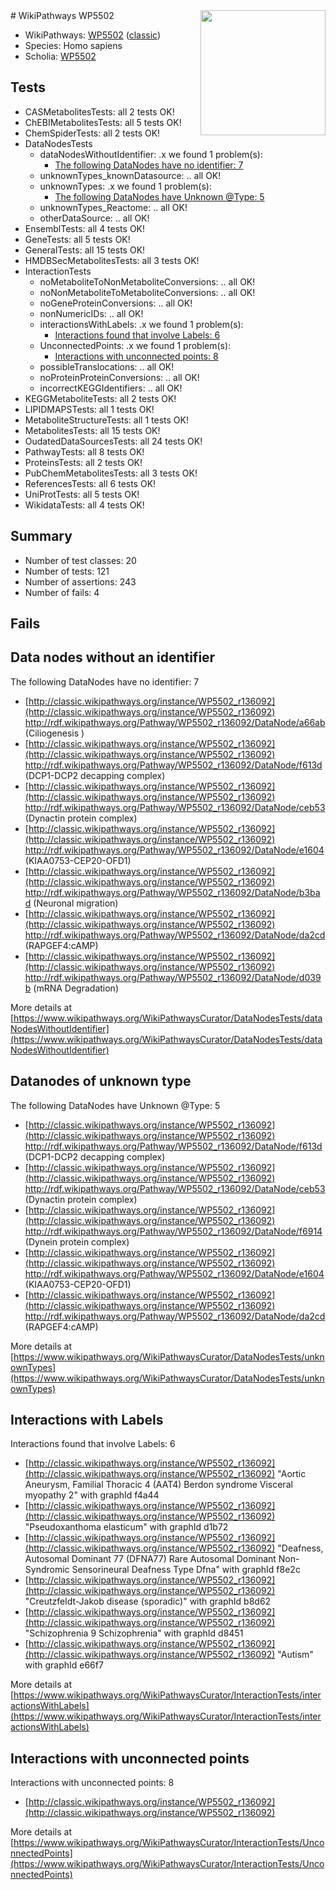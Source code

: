 <img style="float: right; width: 200px" src="https://upload.wikimedia.org/wikipedia/commons/thumb/8/83/Wplogo_with_text_500.png/640px-Wplogo_with_text_500.png" />
# WikiPathways WP5502

* WikiPathways: [WP5502](https://wikipathways.org/pathways/WP5502) ([classic](https://classic.wikipathways.org/instance/WP5502))
* Species: Homo sapiens
* Scholia: [WP5502](https://scholia.toolforge.org/wikipathways/WP5502)
## Tests
* CASMetabolitesTests: all 2 tests OK!
* ChEBIMetabolitesTests: all 5 tests OK!
* ChemSpiderTests: all 2 tests OK!
* DataNodesTests
    * dataNodesWithoutIdentifier: .x we found 1 problem(s):
        * [The following DataNodes have no identifier: 7](#d2d32fa6)
    * unknownTypes_knownDatasource: .. all OK!
    * unknownTypes: .x we found 1 problem(s):
        * [The following DataNodes have Unknown @Type: 5](#839973e3)
    * unknownTypes_Reactome: .. all OK!
    * otherDataSource: .. all OK!
* EnsemblTests: all 4 tests OK!
* GeneTests: all 5 tests OK!
* GeneralTests: all 15 tests OK!
* HMDBSecMetabolitesTests: all 3 tests OK!
* InteractionTests
    * noMetaboliteToNonMetaboliteConversions: .. all OK!
    * noNonMetaboliteToMetaboliteConversions: .. all OK!
    * noGeneProteinConversions: .. all OK!
    * nonNumericIDs: .. all OK!
    * interactionsWithLabels: .x we found 1 problem(s):
        * [Interactions found that involve Labels: 6](#630d267d)
    * UnconnectedPoints: .x we found 1 problem(s):
        * [Interactions with unconnected points: 8](#35a61ae0)
    * possibleTranslocations: .. all OK!
    * noProteinProteinConversions: .. all OK!
    * incorrectKEGGIdentifiers: .. all OK!
* KEGGMetaboliteTests: all 2 tests OK!
* LIPIDMAPSTests: all 1 tests OK!
* MetaboliteStructureTests: all 1 tests OK!
* MetabolitesTests: all 15 tests OK!
* OudatedDataSourcesTests: all 24 tests OK!
* PathwayTests: all 8 tests OK!
* ProteinsTests: all 2 tests OK!
* PubChemMetabolitesTests: all 3 tests OK!
* ReferencesTests: all 6 tests OK!
* UniProtTests: all 5 tests OK!
* WikidataTests: all 4 tests OK!


## Summary

* Number of test classes: 20
* Number of tests: 121
* Number of assertions: 243
* Number of fails: 4

## Fails

<a name="d2d32fa6" />

## Data nodes without an identifier

The following DataNodes have no identifier: 7

* [http://classic.wikipathways.org/instance/WP5502_r136092](http://classic.wikipathways.org/instance/WP5502_r136092) http://rdf.wikipathways.org/Pathway/WP5502_r136092/DataNode/a66ab (Ciliogenesis )
* [http://classic.wikipathways.org/instance/WP5502_r136092](http://classic.wikipathways.org/instance/WP5502_r136092) http://rdf.wikipathways.org/Pathway/WP5502_r136092/DataNode/f613d (DCP1-DCP2 decapping complex)
* [http://classic.wikipathways.org/instance/WP5502_r136092](http://classic.wikipathways.org/instance/WP5502_r136092) http://rdf.wikipathways.org/Pathway/WP5502_r136092/DataNode/ceb53 (Dynactin protein complex)
* [http://classic.wikipathways.org/instance/WP5502_r136092](http://classic.wikipathways.org/instance/WP5502_r136092) http://rdf.wikipathways.org/Pathway/WP5502_r136092/DataNode/e1604 (KIAA0753-CEP20-OFD1)
* [http://classic.wikipathways.org/instance/WP5502_r136092](http://classic.wikipathways.org/instance/WP5502_r136092) http://rdf.wikipathways.org/Pathway/WP5502_r136092/DataNode/b3bad (Neuronal migration)
* [http://classic.wikipathways.org/instance/WP5502_r136092](http://classic.wikipathways.org/instance/WP5502_r136092) http://rdf.wikipathways.org/Pathway/WP5502_r136092/DataNode/da2cd (RAPGEF4:cAMP)
* [http://classic.wikipathways.org/instance/WP5502_r136092](http://classic.wikipathways.org/instance/WP5502_r136092) http://rdf.wikipathways.org/Pathway/WP5502_r136092/DataNode/d039b (mRNA Degradation)


More details at [https://www.wikipathways.org/WikiPathwaysCurator/DataNodesTests/dataNodesWithoutIdentifier](https://www.wikipathways.org/WikiPathwaysCurator/DataNodesTests/dataNodesWithoutIdentifier)

<a name="839973e3" />

## Datanodes of unknown type

The following DataNodes have Unknown @Type: 5

* [http://classic.wikipathways.org/instance/WP5502_r136092](http://classic.wikipathways.org/instance/WP5502_r136092) http://rdf.wikipathways.org/Pathway/WP5502_r136092/DataNode/f613d (DCP1-DCP2 decapping complex)
* [http://classic.wikipathways.org/instance/WP5502_r136092](http://classic.wikipathways.org/instance/WP5502_r136092) http://rdf.wikipathways.org/Pathway/WP5502_r136092/DataNode/ceb53 (Dynactin protein complex)
* [http://classic.wikipathways.org/instance/WP5502_r136092](http://classic.wikipathways.org/instance/WP5502_r136092) http://rdf.wikipathways.org/Pathway/WP5502_r136092/DataNode/f6914 (Dynein protein complex)
* [http://classic.wikipathways.org/instance/WP5502_r136092](http://classic.wikipathways.org/instance/WP5502_r136092) http://rdf.wikipathways.org/Pathway/WP5502_r136092/DataNode/e1604 (KIAA0753-CEP20-OFD1)
* [http://classic.wikipathways.org/instance/WP5502_r136092](http://classic.wikipathways.org/instance/WP5502_r136092) http://rdf.wikipathways.org/Pathway/WP5502_r136092/DataNode/da2cd (RAPGEF4:cAMP)


More details at [https://www.wikipathways.org/WikiPathwaysCurator/DataNodesTests/unknownTypes](https://www.wikipathways.org/WikiPathwaysCurator/DataNodesTests/unknownTypes)

<a name="630d267d" />

## Interactions with Labels

Interactions found that involve Labels: 6

* [http://classic.wikipathways.org/instance/WP5502_r136092](http://classic.wikipathways.org/instance/WP5502_r136092) "Aortic Aneurysm, Familial Thoracic 4 (AAT4)
Berdon syndrome
Visceral myopathy 2" with graphId f4a44
* [http://classic.wikipathways.org/instance/WP5502_r136092](http://classic.wikipathways.org/instance/WP5502_r136092) "Pseudoxanthoma elasticum" with graphId d1b72
* [http://classic.wikipathways.org/instance/WP5502_r136092](http://classic.wikipathways.org/instance/WP5502_r136092) "Deafness, Autosomal Dominant 77 (DFNA77)
Rare Autosomal Dominant Non-Syndromic Sensorineural Deafness Type Dfna" with graphId f8e2c
* [http://classic.wikipathways.org/instance/WP5502_r136092](http://classic.wikipathways.org/instance/WP5502_r136092) "Creutzfeldt-Jakob 
disease (sporadic)" with graphId b8d62
* [http://classic.wikipathways.org/instance/WP5502_r136092](http://classic.wikipathways.org/instance/WP5502_r136092) "Schizophrenia 9 
Schizophrenia" with graphId d8451
* [http://classic.wikipathways.org/instance/WP5502_r136092](http://classic.wikipathways.org/instance/WP5502_r136092) "Autism" with graphId e66f7


More details at [https://www.wikipathways.org/WikiPathwaysCurator/InteractionTests/interactionsWithLabels](https://www.wikipathways.org/WikiPathwaysCurator/InteractionTests/interactionsWithLabels)

<a name="35a61ae0" />

## Interactions with unconnected points

Interactions with unconnected points: 8

* [http://classic.wikipathways.org/instance/WP5502_r136092](http://classic.wikipathways.org/instance/WP5502_r136092)


More details at [https://www.wikipathways.org/WikiPathwaysCurator/InteractionTests/UnconnectedPoints](https://www.wikipathways.org/WikiPathwaysCurator/InteractionTests/UnconnectedPoints)

